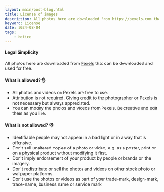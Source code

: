 ```yaml
---
layout: main/post-blog.html 
title: License of images
description: All photos here are downloaded from https://pexels.com that can be downloaded and used for free.
keyword: License
date: 2024-08-04
tags:
    - Notice
---
```


#### Legal Simplicity

All photos here are downloaded from [Pexels](https://pexels.com) that can be downloaded and used for free.

#### What is allowed? 👌

- All photos and videos on Pexels are free to use.
- Attribution is not required. Giving credit to the photographer or Pexels is not necessary but always appreciated.
- You can modify the photos and videos from Pexels. Be creative and edit them as you like.

#### What is not allowed? 👎

- Identifiable people may not appear in a bad light or in a way that is offensive.
- Don't sell unaltered copies of a photo or video, e.g. as a poster, print or on a physical product without modifying it first.
- Don't imply endorsement of your product by people or brands on the imagery.
- Don't redistribute or sell the photos and videos on other stock photo or wallpaper platforms.
- Don't use the photos or videos as part of your trade-mark, design-mark, trade-name, business name or service mark.